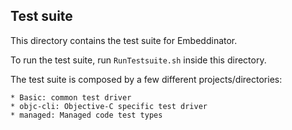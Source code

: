 Test suite
----------

This directory contains the test suite for Embeddinator.

To run the test suite, run `RunTestsuite.sh` inside this directory.

The test suite is composed by a few different projects/directories:

	* Basic: common test driver 
	* objc-cli: Objective-C specific test driver
	* managed: Managed code test types
